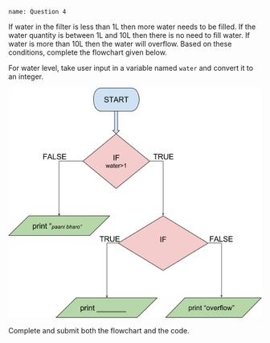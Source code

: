 ```ngMeta
name: Question 4

```

If water in the filter is less than 1L then more water needs to be filled. If the water quantity is between 1L and 10L then there is no need to fill water. If water is more than 10L then the water will overflow. Based on these conditions, complete the flowchart given below.

For water level, take user input in a variable named `water` and convert it to an integer.

![question 6 png](assets/question4-image1.png)

Complete and submit both the flowchart and the code.
